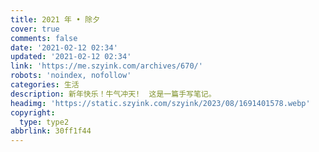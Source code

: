 ```yaml
---
title: 2021 年 • 除夕
cover: true
comments: false
date: '2021-02-12 02:34'
updated: '2021-02-12 02:34'
link: 'https://me.szyink.com/archives/670/'
robots: 'noindex, nofollow'
categories: 生活
description: 新年快乐！牛气冲天!  这是一篇手写笔记。
headimg: 'https://static.szyink.com/szyink/2023/08/1691401578.webp'
copyright:
  type: type2
abbrlink: 30ff1f44
---
```

